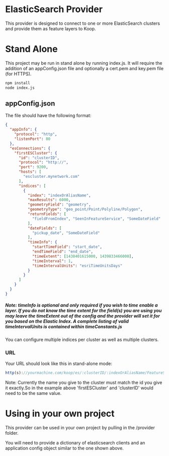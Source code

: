 # ElasticSearch Provider
This provider is designed to connect to one or more ElasticSearch clusters and provide them as feature layers to Koop.

# Stand Alone
This project may be run in stand alone by running index.js.  It will require the addition of an appConfig.json file and optionally a cert.pem and key.pem file (for HTTPS).
```bash
npm install 
node index.js
```

## appConfig.json
The file should have the following format:
```json
{
  "appInfo": {
    "protocol": "http",
    "listenPort": 80
  },
  "esConnections": {
    "firstESCluster": {
      "id": "clusterID",
      "protocol": "http://",
      "port": 9200,
      "hosts": [
        "escluster.mynetwork.com"
      ],
      "indices": [
        {
          "index": "indexOrAliasName",
          "maxResults": 6000,
          "geometryField": "geometry",
          "geometryType": "geo_point/Point/Polyline/Polygon",
          "returnFields": [
            "fieldFromIndex", "SeenInFeatureService", "SomeDateField"
          ],
          "dateFields": [
            "pickup_date", "SomeDateField"
          ],
          "timeInfo": {
            "startTimeField": "start_date",
            "endTimeField": "end_date",
            "timeExtent": [1438401615000, 1439833466000],
            "timeInterval": 1,
            "timeIntervalUnits": "esriTimeUnitsDays"
          }
        }
      ]
    }
  }
}
```
##### Note: timeInfo is optional and only required if you wish to time enable a layer.  If you do not know the time extent for the field(s) you are using you may leave the timeExtent out of the config and the provider will set it for you based on the Elastic Index.  A complete listing of valid timeIntervalUnits is contained within timeConstants.js
You can configure multiple indices per cluster as well as multiple clusters.
### URL
Your URL should look like this in stand-alone mode:
```js
http(s)://yourmachine.com/koop/es/:clusterID/:indexOrAliasName/FeatureServer
```
Note: Currently the name you give to the cluster must match the id you give it exactly.So in the example above 'firstESCluster' and 'clusterID' would need to be the same value.

# Using in your own project
This provider can be used in your own project by pulling in the /provider folder.

You will need to provide a dictionary of elasticsearch clients and an application config object similar to the one shown above.
